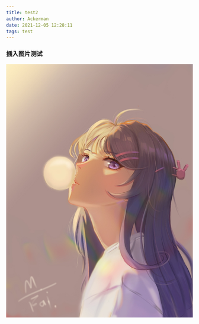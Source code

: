 ```yaml
---
title: test2
author: Ackerman
date: 2021-12-05 12:28:11
tags: test
---
```


### 插入图片测试



![](test2/20210106171251_1120b.jpeg)

<!-- more >

![樱岛麻衣](E:\workspace\hexo-blog\source\_posts\test2\photo.webp)

![](E:\workspace\hexo-blog\source\_posts\test2\ydmy.webp)

#### 测试



##### 测试





### 测试2



#### 测试2



##### 测试2



1

1

1

1

1

12

2

2



3

4

412

4

124

12

41

24

14

12

41

4

### 测试三

#### 测试三

12312

123

